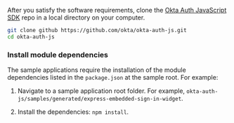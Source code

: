 After you satisfy the software requirements, clone the
[Okta Auth JavaScript SDK](https://github.com/okta/okta-auth-js)
repo in a local directory on your computer.

```bash
git clone github https://github.com/okta/okta-auth-js.git
cd okta-auth-js
```

### Install module dependencies

The sample applications require the installation of the module dependencies listed in the `package.json` at the sample root. For example:

1. Navigate to a sample application root folder. For example, `okta-auth-js/samples/generated/express-embedded-sign-in-widget`.

2. Install the dependencies: `npm install`.
